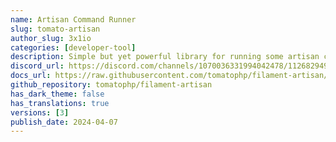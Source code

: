 ```yaml
---
name: Artisan Command Runner
slug: tomato-artisan
author_slug: 3x1io
categories: [developer-tool]
description: Simple but yet powerful library for running some artisan commands.
discord_url: https://discord.com/channels/1070036331994042478/1126829492082577409
docs_url: https://raw.githubusercontent.com/tomatophp/filament-artisan/master/README.md
github_repository: tomatophp/filament-artisan
has_dark_theme: false
has_translations: true
versions: [3]
publish_date: 2024-04-07
---
```

